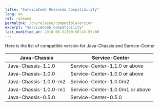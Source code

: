 ```yaml
---
title: "ServiceComb Releases Compatibility"
lang: en
ref: release
permalink: /cn/release/compatibleversion
excerpt: "ServiceComb Compatibility"
last_modified_at: 2018-06-21T00:50:43-55:00
---
```


Here is the list of compatible version for Java-Chassis and Service-Center

| Java-Chassis           |         Service-Center            |
| ---------------------- | --------------------------------- |
| Java-Chassis-1.1.0     |  Service-Center-1.1.0 or above    |
| Java-Chassis-1.0.0     |  Service-Center-1.0.0 or above    |
| Java-Chassis-1.0.0-m2  |  Service-Center-1.0.0m2           |
| Java-Chassis-1.0.0-m1  |  Service-Center-1.0.0m1 or above  |
| Java-Chassis-0.5.0     |  Service-Center-0.5.0             |

